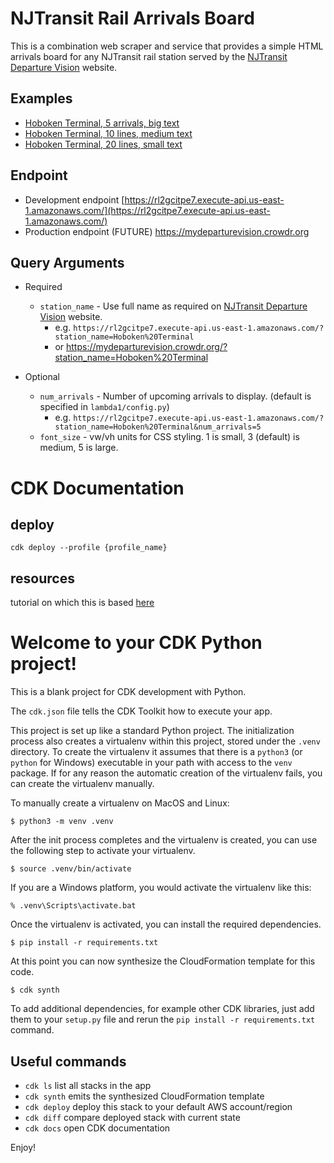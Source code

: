 # NJTransit Rail Arrivals Board

This is a combination web scraper and service that provides a simple HTML arrivals board for any NJTransit rail station served by the [NJTransit Departure Vision](https://www.njtransit.com/dv-to/) website.

## Examples
- [Hoboken Terminal, 5 arrivals, big text](https://mydeparturevision.crowdr.org/?station_name=Hoboken%20Terminal&font_size=4&num_arrivals=5)
- [Hoboken Terminal, 10 lines, medium text](https://mydeparturevision.crowdr.org/?station_name=Hoboken%20Terminal&font_size=3&num_arrivals=10)
- [Hoboken Terminal, 20 lines, small text](https://mydeparturevision.crowdr.org/?station_name=Hoboken%20Terminal&font_size=2&num_arrivals=20)

## Endpoint
- Development endpoint [https://rl2gcitpe7.execute-api.us-east-1.amazonaws.com/](https://rl2gcitpe7.execute-api.us-east-1.amazonaws.com/)
- Production endpoint (FUTURE) https://mydeparturevision.crowdr.org


## Query Arguments

- Required
    - `station_name` - Use full name as required on [NJTransit Departure Vision](https://www.njtransit.com/dv-to/) website.
        - e.g. `https://rl2gcitpe7.execute-api.us-east-1.amazonaws.com/?station_name=Hoboken%20Terminal`
        - or https://mydeparturevision.crowdr.org/?station_name=Hoboken%20Terminal

- Optional
    - `num_arrivals` - Number of upcoming arrivals to display. (default is specified in `lambda1/config.py`)
        - e.g. `https://rl2gcitpe7.execute-api.us-east-1.amazonaws.com/?station_name=Hoboken%20Terminal&num_arrivals=5`
    - `font_size` - vw/vh units for CSS styling. 1 is small, 3 (default) is medium, 5 is large.


# CDK Documentation

## deploy

`cdk deploy --profile {profile_name}`

## resources

tutorial on which this is based [here](https://patrick-ryan.medium.com/aws-cdkv2-python-lambda-with-dependencies-the-quick-read-ffe87e555a18)

# Welcome to your CDK Python project!

This is a blank project for CDK development with Python.

The `cdk.json` file tells the CDK Toolkit how to execute your app.

This project is set up like a standard Python project.  The initialization
process also creates a virtualenv within this project, stored under the `.venv`
directory.  To create the virtualenv it assumes that there is a `python3`
(or `python` for Windows) executable in your path with access to the `venv`
package. If for any reason the automatic creation of the virtualenv fails,
you can create the virtualenv manually.

To manually create a virtualenv on MacOS and Linux:

```
$ python3 -m venv .venv
```

After the init process completes and the virtualenv is created, you can use the following
step to activate your virtualenv.

```
$ source .venv/bin/activate
```

If you are a Windows platform, you would activate the virtualenv like this:

```
% .venv\Scripts\activate.bat
```

Once the virtualenv is activated, you can install the required dependencies.

```
$ pip install -r requirements.txt
```

At this point you can now synthesize the CloudFormation template for this code.

```
$ cdk synth
```

To add additional dependencies, for example other CDK libraries, just add
them to your `setup.py` file and rerun the `pip install -r requirements.txt`
command.

## Useful commands

 * `cdk ls`          list all stacks in the app
 * `cdk synth`       emits the synthesized CloudFormation template
 * `cdk deploy`      deploy this stack to your default AWS account/region
 * `cdk diff`        compare deployed stack with current state
 * `cdk docs`        open CDK documentation

Enjoy!
